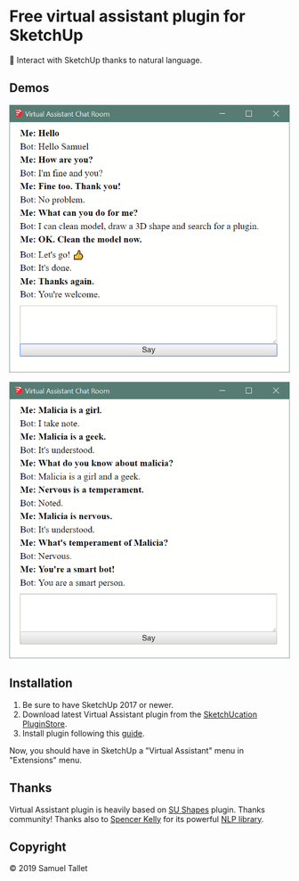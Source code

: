 # Free virtual assistant plugin for SketchUp

🤖 Interact with SketchUp thanks to natural language.

Demos
-----

![VAT Plugin Chat Demo #1](https://raw.githubusercontent.com/SamuelTS/SketchUp-Virtual-Assistant-Plugin/master/docs/chat_demo_1.png)

![VAT Plugin Chat Demo #2](https://raw.githubusercontent.com/SamuelTS/SketchUp-Virtual-Assistant-Plugin/master/docs/chat_demo_2.png)

Installation
------------

1. Be sure to have SketchUp 2017 or newer.
2. Download latest Virtual Assistant plugin from the [SketchUcation PluginStore](https://sketchucation.com/plugin/2270-virtual_assistant).
3. Install plugin following this [guide](https://help.sketchup.com/article/3000263).

Now, you should have in SketchUp a "Virtual Assistant" menu in "Extensions" menu.

Thanks
------

Virtual Assistant plugin is heavily based on [SU Shapes](https://github.com/SketchUp/sketchup-shapes) plugin. Thanks community! Thanks also to [Spencer Kelly](https://github.com/spencermountain) for its powerful [NLP library](http://compromise.cool/).

Copyright
---------

© 2019 Samuel Tallet
